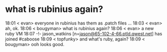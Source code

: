 <!--
id: 21535239
link: http://tumblr.atmos.org/post/21535239/what-is-rubinius-again
slug: what-is-rubinius-again
date: Thu Dec 13 2007 16:12:02 GMT-0800 (PST)
publish: 2007-12-013
tags: 
title: what is rubinius again?
-->


what is rubinius again?
=======================

18:01 \< evan\> everyone in rubinius has them as .patch files ... 18:03
\< evan\> ah, ok. 18:06 \< bougyman\> what is rubinius again? 18:06 \<
evan\> a new ruby VM 18:07 -!- jason\_watkins
[n=jason@65-102-4-66.ptld.qwest.net] has joined \#caboose 18:09 \<
topfunky\> and what's ruby, again? 18:09 \< bougyman\> ooh looks good.

